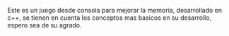 Este es un juego desde consola para mejorar la memoria, desarrollado en c++, se tienen en cuenta los conceptos mas basicos en su desarrollo, 
espero sea de su agrado.
